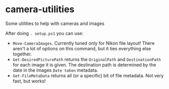 # camera-utilities
 Some utilities to help with cameras and images

After doing `. setup.ps1` you can use:

* `Move-CameraImages`. Currently tuned only for Nikon file layout! There aren't a lot of options on this command, but it ties everything else together.
* `Get-DesiredPicturePath` returns the `OriginalPath` and `DestinationPath` for each image it is given. The destination path is determined by the date in the images `Date taken` metadata.
* `Get-FileMetaData` returns all (or a specific) bit of file metadata. Not very fast, but works!
